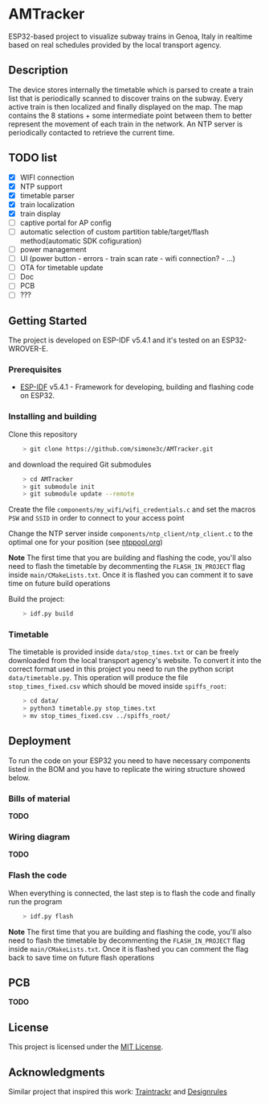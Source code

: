 # AMTracker

ESP32-based project to visualize subway trains in Genoa, Italy in realtime based on real schedules provided by the local transport agency.

## Description

The device stores internally the timetable which is parsed to create a train list that is periodically scanned to discover trains on the subway. Every active train is then localized and finally displayed on the map. The map contains the 8 stations + some intermediate point between them to better represent the movement of each train in the network. An NTP server is periodically contacted to retrieve the current time.

## TODO list

- [x] WIFI connection
- [x] NTP support
- [x] timetable parser
- [x] train localization
- [x] train display
- [ ] captive portal for AP config
- [ ] automatic selection of custom partition table/target/flash method(automatic SDK cofiguration)
- [ ] power management
- [ ] UI (power button - errors - train scan rate - wifi connection? - ...)
- [ ] OTA for timetable update
- [ ] Doc
- [ ] PCB
- [ ] ???

## Getting Started

The project is developed on ESP-IDF v5.4.1 and it's tested on an ESP32-WROVER-E.

### Prerequisites

- [ESP-IDF](https://docs.espressif.com/projects/esp-idf/en/stable/esp32/index.html) v5.4.1 - Framework for developing, building and flashing code on ESP32.

### Installing and building

Clone this repository
```bash
    > git clone https://github.com/simone3c/AMTracker.git
```
and download the required Git submodules
```bash
    > cd AMTracker
    > git submodule init
    > git submodule update --remote
```

Create the file ```components/my_wifi/wifi_credentials.c``` and set the macros ```PSW``` and ```SSID``` in order to connect to your access point 

Change the NTP server inside ```components/ntp_client/ntp_client.c``` to the optimal one for your position (see [ntppool.org](https://www.ntppool.org/en/))

**Note**
    The first time that you are building and flashing the code, you'll also need to flash the timetable by decommenting the ```FLASH_IN_PROJECT``` flag inside ```main/CMakeLists.txt```. Once it is flashed you can comment it to save time on future build operations

Build the project:

```bash
    > idf.py build
```

### Timetable

The timetable is provided inside ```data/stop_times.txt``` or can be freely downloaded from the local transport agency's website. To convert it into the correct format used in this project you need to run the python script ```data/timetable.py```. This operation will produce the file ```stop_times_fixed.csv``` which should be moved inside ```spiffs_root```:

```bash
    > cd data/
    > python3 timetable.py stop_times.txt
    > mv stop_times_fixed.csv ../spiffs_root/
```


## Deployment

To run the code on your ESP32 you need to have necessary components listed in the BOM and you have to replicate the wiring structure showed below.

### Bills of material

**TODO**

### Wiring diagram

**TODO**

### Flash the code

When everything is connected, the last step is to flash the code and finally run the program

```bash
    > idf.py flash
```
**Note**
    The first time that you are building and flashing the code, you'll also need to flash the timetable by decommenting the ```FLASH_IN_PROJECT``` flag inside ```main/CMakeLists.txt```. Once it is flashed you can comment the flag back to save time on future flash operations

## PCB 

**TODO**

## License

This project is licensed under the [MIT License](LICENSE.md).

## Acknowledgments

Similar project that inspired this work: [Traintrackr](https://www.traintrackr.co.uk/) and [Designrules](https://www.designrules.co/)
